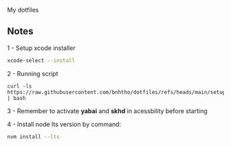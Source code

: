 My dotfiles
## Notes
1 - Setup xcode installer
```bash
xcode-select --install
```

2 - Running script 
```
curl -ls https://raw.githubusercontent.com/bnhtho/dotfiles/refs/heads/main/setup.sh | bash
```

3 - Remember to activate **yabai** and **skhd** in acessbility before starting

4 - Install node lts version by command:
```bash
nvm install --lts
```
